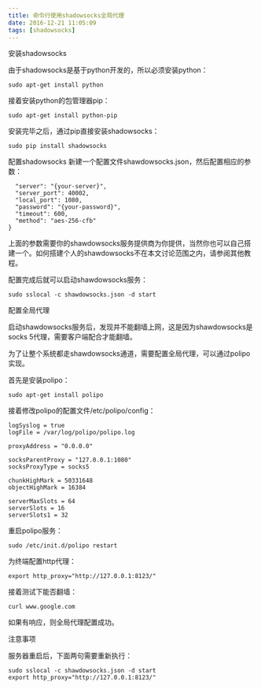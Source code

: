 ```yaml
---
title: 命令行使用shadowsocks全局代理
date: 2016-12-21 11:05:09
tags: [shadowsocks]
---
```



安装shadowsocks

由于shadowsocks是基于python开发的，所以必须安装python：

```
sudo apt-get install python
```
接着安装python的包管理器pip：

```
sudo apt-get install python-pip
```
安装完毕之后，通过pip直接安装shadowsocks：
```
sudo pip install shadowsocks
```
配置shadowsocks
新建一个配置文件shawdowsocks.json，然后配置相应的参数：
``` {
  "server": "{your-server}",
  "server_port": 40002,
  "local_port": 1080,
  "password": "{your-password}",
  "timeout": 600,
  "method": "aes-256-cfb"
}
```
上面的参数需要你的shawdowsocks服务提供商为你提供，当然你也可以自己搭建一个。如何搭建个人的shawdowsocks不在本文讨论范围之内，请参阅其他教程。

配置完成后就可以启动shawdowsocks服务：

```
sudo sslocal -c shawdowsocks.json -d start
```
配置全局代理

启动shawdowsocks服务后，发现并不能翻墙上网，这是因为shawdowsocks是socks 5代理，需要客户端配合才能翻墙。

为了让整个系统都走shawdowsocks通道，需要配置全局代理，可以通过polipo实现。

首先是安装polipo：

```
sudo apt-get install polipo
```
接着修改polipo的配置文件/etc/polipo/config：
```
logSyslog = true
logFile = /var/log/polipo/polipo.log

proxyAddress = "0.0.0.0"

socksParentProxy = "127.0.0.1:1080"
socksProxyType = socks5

chunkHighMark = 50331648
objectHighMark = 16384

serverMaxSlots = 64
serverSlots = 16
serverSlots1 = 32
```
重启polipo服务：

```
sudo /etc/init.d/polipo restart
```
为终端配置http代理：
```
export http_proxy="http://127.0.0.1:8123/"
```
接着测试下能否翻墙：
```
curl www.google.com
```
如果有响应，则全局代理配置成功。

注意事项

服务器重启后，下面两句需要重新执行：
```
sudo sslocal -c shawdowsocks.json -d start
export http_proxy="http://127.0.0.1:8123/"
```
